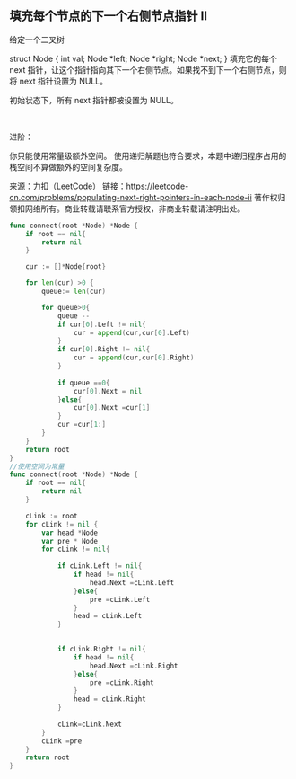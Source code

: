 ## 填充每个节点的下一个右侧节点指针 II

给定一个二叉树

struct Node {
  int val;
  Node *left;
  Node *right;
  Node *next;
}
填充它的每个 next 指针，让这个指针指向其下一个右侧节点。如果找不到下一个右侧节点，则将 next 指针设置为 NULL。

初始状态下，所有 next 指针都被设置为 NULL。

 

进阶：

你只能使用常量级额外空间。
使用递归解题也符合要求，本题中递归程序占用的栈空间不算做额外的空间复杂度。

来源：力扣（LeetCode）
链接：https://leetcode-cn.com/problems/populating-next-right-pointers-in-each-node-ii
著作权归领扣网络所有。商业转载请联系官方授权，非商业转载请注明出处。

```go
func connect(root *Node) *Node {
	if root == nil{
		return nil
	}

	cur := []*Node{root}

	for len(cur) >0 {
		queue:= len(cur)

		for queue>0{
			queue --
			if cur[0].Left != nil{
				cur = append(cur,cur[0].Left)
			}
			if cur[0].Right != nil{
				cur = append(cur,cur[0].Right)
			}
		
            if queue ==0{
                cur[0].Next = nil
            }else{
                cur[0].Next =cur[1]			    
            }
			cur =cur[1:]
		}
	}
	return root
}
//使用空间为常量
func connect(root *Node) *Node {
	if root == nil{
		return nil
	}

    cLink := root
	for cLink != nil {
        var head *Node
        var pre * Node 
		for cLink != nil{
			
			if cLink.Left != nil{
                if head != nil{
                    head.Next =cLink.Left
                }else{
                    pre =cLink.Left
                }
                head = cLink.Left
			}

			
			if cLink.Right != nil{
                if head != nil{
                    head.Next =cLink.Right
                }else{
                    pre =cLink.Right
                }
                head = cLink.Right
			}
		
			cLink=cLink.Next
		}
        cLink =pre
	}
	return root
}
```
